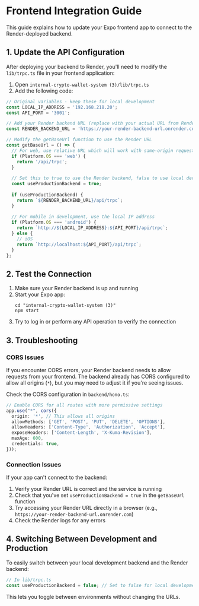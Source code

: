 # Frontend Integration Guide

This guide explains how to update your Expo frontend app to connect to the Render-deployed backend.

## 1. Update the API Configuration

After deploying your backend to Render, you'll need to modify the `lib/trpc.ts` file in your frontend application:

1. Open `internal-crypto-wallet-system (3)/lib/trpc.ts`
2. Add the following code:

```typescript
// Original variables - keep these for local development
const LOCAL_IP_ADDRESS = '192.168.218.20'; 
const API_PORT = '3001';

// Add your Render backend URL (replace with your actual URL from Render)
const RENDER_BACKEND_URL = 'https://your-render-backend-url.onrender.com';

// Modify the getBaseUrl function to use the Render URL
const getBaseUrl = () => {
  // For web, use relative URL which will work with same-origin requests
  if (Platform.OS === 'web') {
    return '/api/trpc';
  }
  
  // Set this to true to use the Render backend, false to use local development
  const useProductionBackend = true;
  
  if (useProductionBackend) {
    return `${RENDER_BACKEND_URL}/api/trpc`;
  }
  
  // For mobile in development, use the local IP address
  if (Platform.OS === 'android') {
    return `http://${LOCAL_IP_ADDRESS}:${API_PORT}/api/trpc`;
  } else {
    // iOS
    return `http://localhost:${API_PORT}/api/trpc`;
  }
};
```

## 2. Test the Connection

1. Make sure your Render backend is up and running
2. Start your Expo app:
   ```
   cd "internal-crypto-wallet-system (3)"
   npm start
   ```
3. Try to log in or perform any API operation to verify the connection

## 3. Troubleshooting

### CORS Issues

If you encounter CORS errors, your Render backend needs to allow requests from your frontend. The backend already has CORS configured to allow all origins (`*`), but you may need to adjust it if you're seeing issues.

Check the CORS configuration in `backend/hono.ts`:

```typescript
// Enable CORS for all routes with more permissive settings
app.use("*", cors({
  origin: '*', // This allows all origins
  allowMethods: ['GET', 'POST', 'PUT', 'DELETE', 'OPTIONS'],
  allowHeaders: ['Content-Type', 'Authorization', 'Accept'],
  exposeHeaders: ['Content-Length', 'X-Kuma-Revision'],
  maxAge: 600,
  credentials: true,
}));
```

### Connection Issues

If your app can't connect to the backend:

1. Verify your Render URL is correct and the service is running
2. Check that you've set `useProductionBackend = true` in the `getBaseUrl` function
3. Try accessing your Render URL directly in a browser (e.g., `https://your-render-backend-url.onrender.com`)
4. Check the Render logs for any errors

## 4. Switching Between Development and Production

To easily switch between your local development backend and the Render backend:

```typescript
// In lib/trpc.ts
const useProductionBackend = false; // Set to false for local development, true for Render
```

This lets you toggle between environments without changing the URLs. 